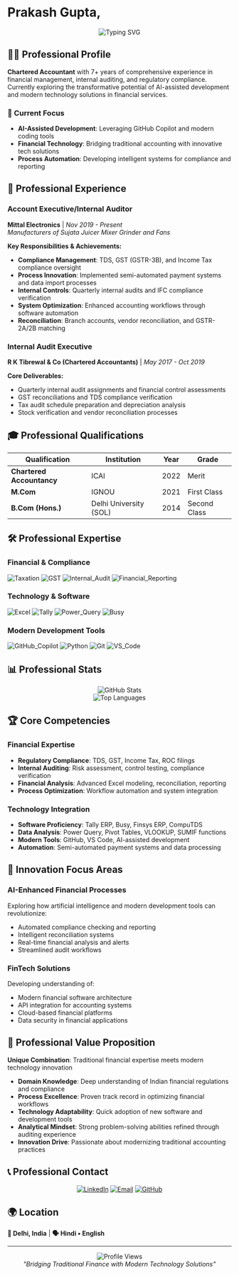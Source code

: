 # Prakash Gupta,

<div align="center">
  <img src="https://readme-typing-svg.herokuapp.com?font=Fira+Code&pause=1000&color=0066CC&center=true&vCenter=true&width=600&lines=Chartered+Accountant+%7C+Financial+Expert;Exploring+AI-Assisted+Development;Finance+%2B+Technology+Innovation" alt="Typing SVG" />
</div>

## 👨‍💼 Professional Profile

**Chartered Accountant** with 7+ years of comprehensive experience in financial management, internal auditing, and regulatory compliance. Currently exploring the transformative potential of AI-assisted development and modern technology solutions in financial services.

### 🎯 Current Focus
- **AI-Assisted Development**: Leveraging GitHub Copilot and modern coding tools
- **Financial Technology**: Bridging traditional accounting with innovative tech solutions  
- **Process Automation**: Developing intelligent systems for compliance and reporting

## 💼 Professional Experience

### **Account Executive/Internal Auditor**
**Mittal Electronics** | *Nov 2019 - Present*  
*Manufacturers of Sujata Juicer Mixer Grinder and Fans*

**Key Responsibilities & Achievements:**
- **Compliance Management**: TDS, GST (GSTR-3B), and Income Tax compliance oversight
- **Process Innovation**: Implemented semi-automated payment systems and data import processes
- **Internal Controls**: Quarterly internal audits and IFC compliance verification
- **System Optimization**: Enhanced accounting workflows through software automation
- **Reconciliation**: Branch accounts, vendor reconciliation, and GSTR-2A/2B matching

### **Internal Audit Executive** 
**R K Tibrewal & Co (Chartered Accountants)** | *May 2017 - Oct 2019*

**Core Deliverables:**
- Quarterly internal audit assignments and financial control assessments
- GST reconciliations and TDS compliance verification
- Tax audit schedule preparation and depreciation analysis
- Stock verification and vendor reconciliation processes

## 🎓 Professional Qualifications

| **Qualification** | **Institution** | **Year** | **Grade** |
|------------------|----------------|----------|-----------|
| **Chartered Accountancy** | ICAI | 2022 | Merit |
| **M.Com** | IGNOU | 2021 | First Class |
| **B.Com (Hons.)** | Delhi University (SOL) | 2014 | Second Class |

## 🛠️ Professional Expertise

### **Financial & Compliance**
![Taxation](https://img.shields.io/badge/Taxation-0052CC?style=for-the-badge&logo=calculator&logoColor=white)
![GST](https://img.shields.io/badge/GST_Compliance-FF6B35?style=for-the-badge&logo=government&logoColor=white)
![Internal_Audit](https://img.shields.io/badge/Internal_Audit-28A745?style=for-the-badge&logo=shield&logoColor=white)
![Financial_Reporting](https://img.shields.io/badge/Financial_Reporting-6F42C1?style=for-the-badge&logo=chart-line&logoColor=white)

### **Technology & Software**
![Excel](https://img.shields.io/badge/Advanced_Excel-217346?style=for-the-badge&logo=microsoft-excel&logoColor=white)
![Tally](https://img.shields.io/badge/Tally_ERP-FF6B35?style=for-the-badge&logo=database&logoColor=white)
![Power_Query](https://img.shields.io/badge/Power_Query-F2C811?style=for-the-badge&logo=microsoft&logoColor=black)
![Busy](https://img.shields.io/badge/Busy_Accounting-17A2B8?style=for-the-badge&logo=software&logoColor=white)

### **Modern Development Tools**
![GitHub_Copilot](https://img.shields.io/badge/GitHub_Copilot-000000?style=for-the-badge&logo=github&logoColor=white)
![Python](https://img.shields.io/badge/Python-3776AB?style=for-the-badge&logo=python&logoColor=white)
![Git](https://img.shields.io/badge/Git-F05032?style=for-the-badge&logo=git&logoColor=white)
![VS_Code](https://img.shields.io/badge/VS_Code-007ACC?style=for-the-badge&logo=visual-studio-code&logoColor=white)

## 📊 Professional Stats

<div align="center">
  <img src="https://github-readme-stats.vercel.app/api?username=prakashgarg91&theme=default&hide_border=true&include_all_commits=true&count_private=true&show_icons=true&title_color=0066CC&icon_color=0066CC&text_color=333333&bg_color=FFFFFF" alt="GitHub Stats" />
</div>

<div align="center">
  <img src="https://github-readme-stats.vercel.app/api/top-langs/?username=prakashgarg91&theme=default&hide_border=true&title_color=0066CC&text_color=333333&bg_color=FFFFFF&layout=compact" alt="Top Languages" />
</div>

## 🏆 Core Competencies

### **Financial Expertise**
- **Regulatory Compliance**: TDS, GST, Income Tax, ROC filings
- **Internal Auditing**: Risk assessment, control testing, compliance verification
- **Financial Analysis**: Advanced Excel modeling, reconciliation, reporting
- **Process Optimization**: Workflow automation and system integration

### **Technology Integration**
- **Software Proficiency**: Tally ERP, Busy, Finsys ERP, CompuTDS
- **Data Analysis**: Power Query, Pivot Tables, VLOOKUP, SUMIF functions
- **Modern Tools**: GitHub, VS Code, AI-assisted development
- **Automation**: Semi-automated payment systems and data processing

## 🚀 Innovation Focus Areas

### **AI-Enhanced Financial Processes**
Exploring how artificial intelligence and modern development tools can revolutionize:
- Automated compliance checking and reporting
- Intelligent reconciliation systems
- Real-time financial analysis and alerts
- Streamlined audit workflows

### **FinTech Solutions**
Developing understanding of:
- Modern financial software architecture
- API integration for accounting systems
- Cloud-based financial platforms
- Data security in financial applications

## 🌟 Professional Value Proposition

**Unique Combination**: Traditional financial expertise meets modern technology innovation

- **Domain Knowledge**: Deep understanding of Indian financial regulations and compliance
- **Process Excellence**: Proven track record in optimizing financial workflows
- **Technology Adaptability**: Quick adoption of new software and development tools
- **Analytical Mindset**: Strong problem-solving abilities refined through auditing experience
- **Innovation Drive**: Passionate about modernizing traditional accounting practices

## 📞 Professional Contact

<div align="center">

[![LinkedIn](https://img.shields.io/badge/LinkedIn-0077B5?style=for-the-badge&logo=linkedin&logoColor=white)](https://linkedin.com/in/prakashgarg91)
[![Email](https://img.shields.io/badge/Email-D14836?style=for-the-badge&logo=gmail&logoColor=white)](mailto:prakashgarg91@gmail.com)
[![GitHub](https://img.shields.io/badge/GitHub-181717?style=for-the-badge&logo=github&logoColor=white)](https://github.com/prakashgarg91)

</div>

## 🌍 Location

**📍 Delhi, India** | **🗣️ Hindi • English**

---

<div align="center">
  <img src="https://komarev.com/ghpvc/?username=prakashgarg91&label=Profile%20Views&color=0066CC&style=flat" alt="Profile Views" />
</div>

<div align="center">
  <i>"Bridging Traditional Finance with Modern Technology Solutions"</i>
</div>
